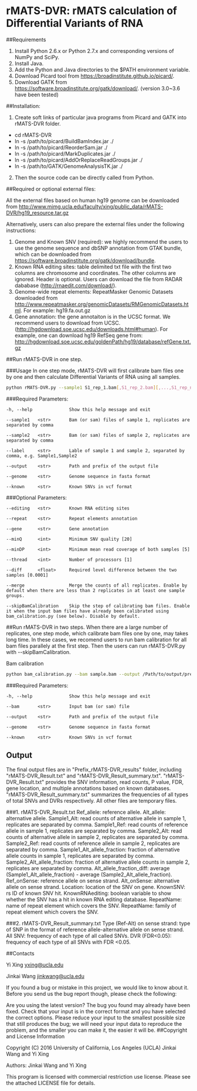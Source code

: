 # rMATS-DVR: rMATS calculation of Differential Variants of RNA

##Requirements

1. Install Python 2.6.x or Python 2.7.x and corresponding versions of NumPy and SciPy. 
2. Install Java.
3. Add the Python and Java directories to the $PATH environment variable.
4. Download Picard tool from https://broadinstitute.github.io/picard/.
5. Download GATK from https://software.broadinstitute.org/gatk/download/. (version 3.0~3.6 have been tested)

##Installation:

1. Create soft links of particular java programs from Picard and GATK into rMATS-DVR folder.<br>
 - cd rMATS-DVR <br>
 - ln -s  /path/to/picard/BuildBamIndex.jar ./ <br>
 - ln -s /path/to/picard/ReorderSam.jar ./ <br>
 - ln -s /path/to/picard/MarkDuplicates.jar ./ <br>
 - ln -s /path/to/picard/AddOrReplaceReadGroups.jar ./ <br>
 - ln -s /path/to/GATK/GenomeAnalysisTK.jar ./ <br>
2. Then the source code can be directly called from Python. <br>

##Required or optional external files:

All the external files based on human hg19 genome can be downloaded from http://www.mimg.ucla.edu/faculty/xing/public_data/rMATS-DVR/hg19_resource.tar.gz

Alternatively, users can also prepare the external files under the following instructions:

1. Genome and Known SNV (required): we highly recommend the users to use the genome sequence and dbSNP annotation from GTAK bundle, which can be downloaded from https://software.broadinstitute.org/gatk/download/bundle. 
2. Known RNA editing sites: table delimited txt file with the first two columns are chromosome and coordinates. The other columns are ignored. Header is optional. Users can download the file from RADAR dababase (http://rnaedit.com/download/).
3. Genome-wide repeat elements: RepeatMasker Genomic Datasets downloaded from http://www.repeatmasker.org/genomicDatasets/RMGenomicDatasets.html. For example: hg19.fa.out.gz
4. Gene annotation: the gene annotaiton is in the UCSC format. We recommend users to download from UCSC. (http://hgdownload.soe.ucsc.edu/downloads.html#human). For example, one can download hg19 RefSeq gene from: http://hgdownload.soe.ucsc.edu/goldenPath/hg19/database/refGene.txt.gz


##Run rMATS-DVR in one step.

###Usage
In one step mode, rMATS-DVR will first calibrate bam files one by one and then calculate Differential Variants of RNA using all samples.

```bash
python rMATS-DVR.py --sample1 S1_rep_1.bam[,S1_rep_2.bam][,...,S1_rep_n.bam] --sample2 S2_rep_1.bam[,S2_rep_2.bam][,...,S2_rep_n.bam] --label S1,S2 --genome hg19.fa --known dbSNP147.vcf --output /Path/to/output/S1_vs_S2 [--editing RADAR2.txt] [--repeat repeats.txt] [--gene RefSeq.txt] [--minQ 20] [--minDP 5] [--thread 1] [--diff 0.0001] [--merge] [--skipBamCalibration]
```

###Required Parameters:

	-h, --help              Show this help message and exit

	--sample1   <str>       Bam (or sam) files of sample 1, replicates are separated by comma
	
	--sample2   <str>       Bam (or sam) files of sample 2, replicates are separated by comma
	
	--label     <str>       Lable of sample 1 and sample 2, separated by comma, e.g. Sample1,Sample2

	--output    <str>       Path and prefix of the output file

	--genome    <str>       Genome sequence in fasta format

	--known     <str>       Known SNVs in vcf format
	
###Optional Parameters:

	--editing   <str>       Known RNA editing sites
	
	--repeat    <str>       Repeat elements annotation
	
	--gene      <str>       Gene annotation

	--minQ      <int>       Minimum SNV quality [20]
	
	--minDP     <int>       Minimum mean read coverage of both samples [5]
	
	--thread    <int>       Number of processors [1]
	
	--diff      <float>     Required level difference between the two samples [0.0001]
	
	--merge                 Merge the counts of all replicates. Enable by default when there are less than 2 replicates in at least one sample groups.
	
	--skipBamCalibration    Skip the step of calibrating bam files. Enable it when the input bam files have already been calibrated using bam_calibration.py (see below). Disable by default. 



##Run rMATS-DVR in two steps.
When there are a large number of replicates, one step mode, which calibrate bam files one by one,  may takes long time. In these cases, we recomend users to run bam calibration for all bam files parallely at the first step. Then the users can run rMATS-DVR.py with --skipBamCalibration.

Bam calibration
```bash
python bam_calibration.py --bam sample.bam --output /Path/to/output/prefix --genome hg19.fa --known dbSNP147.vcf
```	

###Required Parameters:

	-h, --help              Show this help message and exit

	--bam       <str>       Input bam (or sam) file

	--output    <str>       Path and prefix of the output file

	--genome    <str>       Genome sequence in fasta format

	--known     <str>       Known SNVs in vcf format


## Output

The final output files are in "Prefix_rMATS-DVR_results" folder, including "rMATS-DVR_Result.txt" and "rMATS-DVR_Result_summary.txt".
"rMATS-DVR_Result.txt" provides the SNV information, read counts, P value, FDR, gene location, and multiple annotations based on known databases. "rMATS-DVR_Result_summary.txt" summarizes the frequencies of all types of total SNVs and DVRs respectively. All other files are temporary files.

###1. rMATS-DVR_Result.txt
	 Ref_allele: reference allele.
	 Alt_allele: alternative allele.
	 Sample1_Alt: read counts of alternative allele in sample 1, replicates are separated by comma.
	 Sample1_Ref: read counts of reference allele in sample 1, replicates are separated by comma.
	 Sample2_Alt: read counts of alternative allele in sample 2, replicates are separated by comma.
	 Sample2_Ref: read counts of reference allele in sample 2, replicates are separated by comma.
	 Sample1_Alt_allele_fraction: fraction of alternative allele counts in sample 1, replicates are separated by comma.
	 Sample2_Alt_allele_fraction: fraction of alternative allele counts in sample 2, replicates are separated by comma.
	 Alt_allele_fraction_diff: average (Sample1_Alt_allele_fraction) - average (Sample2_Alt_allele_fraction).
	 Ref_onSense: reference allele on sense strand.
	 Alt_onSense: alternative allele on sense strand.
	 Location: location of the SNV on gene.
	 KnownSNV: rs ID of known SNV hit.
	 KnownRNAediting: boolean variable to show whether the SNV has a hit in known RNA editing database.
	 RepeatName: name of repeat element which covers the SNV.
	 RepeatName: family of repeat element which covers the SNV.

###2. rMATS-DVR_Result_summary.txt
	 Type (Ref-Alt) on sense strand: type of SNP in the format of reference allele-alternative allele on sense strand.
	 All SNV: frequency of each type of all called SNVs. 
	 DVR (FDR<0.05): frequency of each type of all SNVs with FDR <0.05. 

##Contacts

Yi Xing yxing@ucla.edu

Jinkai Wang jinkwang@ucla.edu

If you found a bug or mistake in this project, we would like to know about it. Before you send us the bug report though, please check the following:

Are you using the latest version? The bug you found may already have been fixed.
Check that your input is in the correct format and you have selected the correct options.
Please reduce your input to the smallest possible size that still produces the bug; we will need your input data to reproduce the problem, and the smaller you can make it, the easier it will be.
##Copyright and License Information

Copyright (C) 2016 University of California, Los Angeles (UCLA) Jinkai Wang and Yi Xing

Authors: Jinkai Wang and Yi Xing

This program is licensed with commercial restriction use license. Please see the attached LICENSE file for details.

